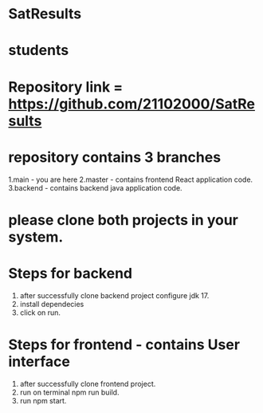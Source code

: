 # SatResults

# students

# Repository link = https://github.com/21102000/SatResults

# repository contains 3 branches 
1.main - you are here
2.master - contains frontend React application code.
3.backend - contains backend java application code.

# please clone both projects in your system.

# Steps for backend
1. after successfully clone backend project configure jdk 17.
2. install dependecies
3. click on run.

# Steps for frontend - contains User interface
1. after successfully clone frontend project.
2. run on terminal npm run build.
3. run npm start.
